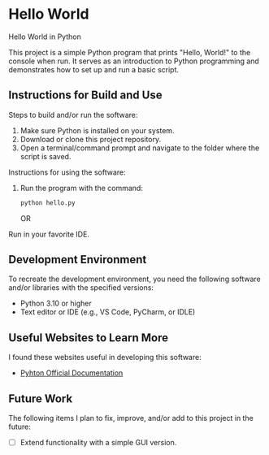 # Hello World

Hello World in Python

This project is a simple Python program that prints "Hello, World!" to the console when run. It serves as an introduction to Python programming and demonstrates how to set up and run a basic script.

## Instructions for Build and Use

Steps to build and/or run the software:

1. Make sure Python is installed on your system.
2. Download or clone this project repository.
3. Open a terminal/command prompt and navigate to the folder where the script is saved.

Instructions for using the software:

1. Run the program with the command:
   ```bash
   python hello.py
   ```
   OR

Run in your favorite IDE.

## Development Environment

To recreate the development environment, you need the following software and/or libraries with the specified versions:

- Python 3.10 or higher
- Text editor or IDE (e.g., VS Code, PyCharm, or IDLE)

## Useful Websites to Learn More

I found these websites useful in developing this software:

- [Pyhton Official Documentation](https://docs.python.org/3/)

## Future Work

The following items I plan to fix, improve, and/or add to this project in the future:

- [ ] Extend functionality with a simple GUI version.
